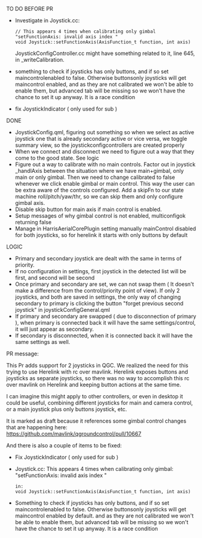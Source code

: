 TO DO BEFORE PR
- Investigate in Joystick.cc:

      // This appears 4 times when calibrating only gimbal "setFunctionAxis: invalid axis index "
      void Joystick::setFunctionAxis(AxisFunction_t function, int axis)

  JoystickConfigController.cc might have something related to it, line 645, in _writeCalibration.

- something to check if joysticks has only buttons, and if so set maincontrolenabled to false. Otherwise buttonsonly joysticks will get maincontrol enabled, 
  and as they are not calibrated we won't be able to enable them, but advanced tab will be missing so we won't have the chance to set it up anyway. It is a race condition

- fix JoystickIndicator ( only used for sub )

DONE 
- JoystickConfig.qml, figuring out something so when we select as active joystick one
  that is already secondary active or vice versa, we toggle summary view, so the 
  joystickconfigcontrollers are created properly
- When we connect and disconnect we need to figure out a way that they come to the good state. See logic
- Figure out a way to calibrate with no main controls. Factor out in joystick _handlAxis between the situation
  where we have main+gimbal, only main or only gimbal. Then we need to change calibrated to false whenever we 
  click enable gimbal or main control. This way the user can be extra aware of the controls configured.
  Add a skipFn to our state machine roll/pitch/yaw/thr, so we can skip them and only configure gimbal axis. 
- Disable skip button for main axis if main control is enabled.
- Setup messages of why gimbal control is not enabled, multiconfigok returning false
- Manage in HarrisAerialCorePlugin setting manually mainControl disabled for both joysticks, so for herelink 
  it starts with only buttons by default

LOGIC
- Primary and secondary joystick are dealt with the same in terms of priority.
- If no configuration in settings, first joystick in the detected list will be first, and second will be second
- Once primary and secondary are set, we can not swap them ( It doesn't make a difference from the control/priority 
  point of view). If only 2 joysticks, and both are saved in settings, the only way of changing secondary
  to primary is clicking the button "forget previous second joystick" in joystickConfigGeneral.qml
- If primary and secondary are swapped ( due to disconnection of primary ), when primary is connected back it will
  have the same settings/control, it will just appear as secondary.
- If secondary is disconnected, when it is connected back it will have the same settings as well.

PR message:

This Pr adds support for 2 joysticks in QGC. We realized the need for this trying to use Herelink with rc over mavlink. Herelink exposes buttons and joysticks as separate joysticks, so there was no way to accomplish this rc over mavlink on Herelink and keeping button actions at the same time. 

I can imagine this might apply to other controllers, or even in desktop it could be useful, combining different joysticks for main and camera control, or a main joystick plus only buttons joystick, etc.

It is marked as draft because it references some gimbal  control changes that are happening here: https://github.com/mavlink/qgroundcontrol/pull/10667

And there is also a couple of items to be fixed:
-  Fix JoystickIndicator ( only used for sub )
- Joystick.cc: This appears 4 times when calibrating only gimbal:
     "setFunctionAxis: invalid axis index "
      
      in:
      void Joystick::setFunctionAxis(AxisFunction_t function, int axis)
     
- Something to check if joysticks has only buttons, and if so set maincontrolenabled to false. Otherwise buttonsonly joysticks will get maincontrol enabled by default.
  and as they are not calibrated we won't be able to enable them, but advanced tab will be missing so we won't have the chance to set it up anyway. It is a race condition
  